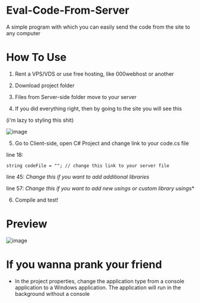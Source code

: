 # Eval-Code-From-Server

A simple program with which you can easily send the code from the site to any computer

# How To Use

1) Rent a VPS/VDS or use free hosting, like 000webhost or another

2) Download project folder

3) Files from Server-side folder move to your server

4) If you did everything right, then by going to the site you will see this

(i'm lazy to styling this shit)

![image](https://user-images.githubusercontent.com/73064979/204075271-a268a006-9ccc-4641-866a-b7fac41824f3.png)

5) Go to Client-side, open C# Project and change link to your code.cs file

line 18:
```
string codeFile = ""; // change this link to your server file
```

line 45:
*Change this if you want to add additional libraries*

line 57:
*Change this if you want to add new usings or custom library usings**

6) Compile and test!

# Preview

![image](https://raw.githubusercontent.com/FanyaOff/Eval-Code-From-Server/main/preview.gif)

# If you wanna prank your friend

* In the project properties, change the application type from a console application to a Windows application. 
The application will run in the background without a console
